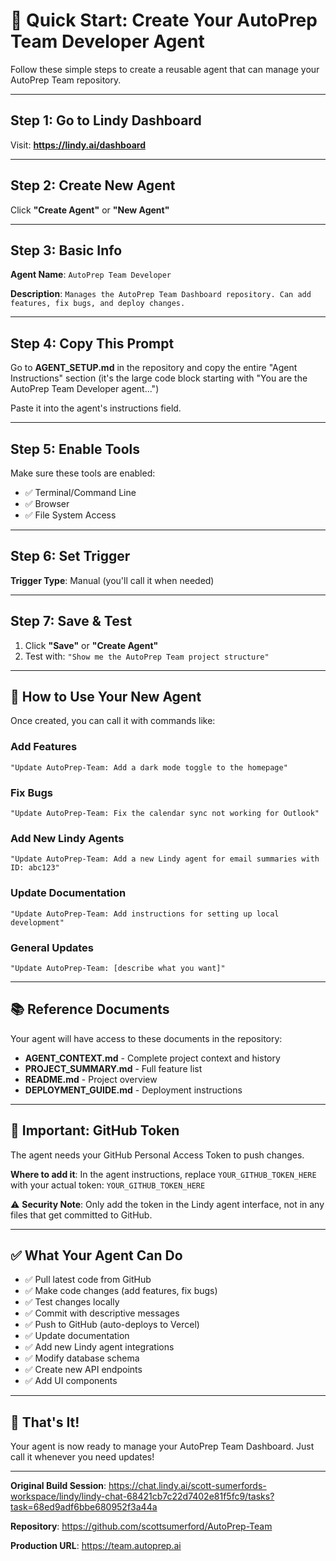 # 🚀 Quick Start: Create Your AutoPrep Team Developer Agent

Follow these simple steps to create a reusable agent that can manage your AutoPrep Team repository.

---

## Step 1: Go to Lindy Dashboard

Visit: **https://lindy.ai/dashboard**

---

## Step 2: Create New Agent

Click **"Create Agent"** or **"New Agent"**

---

## Step 3: Basic Info

**Agent Name**: `AutoPrep Team Developer`

**Description**: `Manages the AutoPrep Team Dashboard repository. Can add features, fix bugs, and deploy changes.`

---

## Step 4: Copy This Prompt

Go to **AGENT_SETUP.md** in the repository and copy the entire "Agent Instructions" section (it's the large code block starting with "You are the AutoPrep Team Developer agent...")

Paste it into the agent's instructions field.

---

## Step 5: Enable Tools

Make sure these tools are enabled:
- ✅ Terminal/Command Line
- ✅ Browser
- ✅ File System Access

---

## Step 6: Set Trigger

**Trigger Type**: Manual (you'll call it when needed)

---

## Step 7: Save & Test

1. Click **"Save"** or **"Create Agent"**
2. Test with: `"Show me the AutoPrep Team project structure"`

---

## 🎯 How to Use Your New Agent

Once created, you can call it with commands like:

### Add Features
```
"Update AutoPrep-Team: Add a dark mode toggle to the homepage"
```

### Fix Bugs
```
"Update AutoPrep-Team: Fix the calendar sync not working for Outlook"
```

### Add New Lindy Agents
```
"Update AutoPrep-Team: Add a new Lindy agent for email summaries with ID: abc123"
```

### Update Documentation
```
"Update AutoPrep-Team: Add instructions for setting up local development"
```

### General Updates
```
"Update AutoPrep-Team: [describe what you want]"
```

---

## 📚 Reference Documents

Your agent will have access to these documents in the repository:

- **AGENT_CONTEXT.md** - Complete project context and history
- **PROJECT_SUMMARY.md** - Full feature list
- **README.md** - Project overview
- **DEPLOYMENT_GUIDE.md** - Deployment instructions

---

## 🔑 Important: GitHub Token

The agent needs your GitHub Personal Access Token to push changes. 

**Where to add it**: In the agent instructions, replace `YOUR_GITHUB_TOKEN_HERE` with your actual token: `YOUR_GITHUB_TOKEN_HERE`

⚠️ **Security Note**: Only add the token in the Lindy agent interface, not in any files that get committed to GitHub.

---

## ✅ What Your Agent Can Do

- ✅ Pull latest code from GitHub
- ✅ Make code changes (add features, fix bugs)
- ✅ Test changes locally
- ✅ Commit with descriptive messages
- ✅ Push to GitHub (auto-deploys to Vercel)
- ✅ Update documentation
- ✅ Add new Lindy agent integrations
- ✅ Modify database schema
- ✅ Create new API endpoints
- ✅ Add UI components

---

## 🎉 That's It!

Your agent is now ready to manage your AutoPrep Team Dashboard. Just call it whenever you need updates!

---

**Original Build Session**: https://chat.lindy.ai/scott-sumerfords-workspace/lindy/lindy-chat-68421cb7c22d7402e81f5fc9/tasks?task=68ed9adf6bbe680952f3a44a

**Repository**: https://github.com/scottsumerford/AutoPrep-Team

**Production URL**: https://team.autoprep.ai
